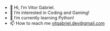 - 👋 Hi, I’m Vitor Gabriel.
- 👀 I’m interested in Coding and Gaming!
- 🌱 I’m currently learning Python!
- 📫 How to reach me vitgabriel.dev@gmail.com

<!---
vituvitaminadev/vituvitaminadev is a ✨ special ✨ repository because its `README.md` (this file) appears on your GitHub profile.
You can click the Preview link to take a look at your changes.
--->
